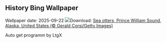 ## History Bing Wallpaper
Wallpaper date: 2025-09-22
![](https://www.bing.com/th?id=OHR.IceOtters_EN-CA4744258157_UHD.jpg&w=1000)Download: [Sea otters, Prince William Sound, Alaska, United States (© Gerald Corsi/Getty Images)](https://www.bing.com/th?id=OHR.IceOtters_EN-CA4744258157_UHD.jpg)

Auto get programm by LtgX
